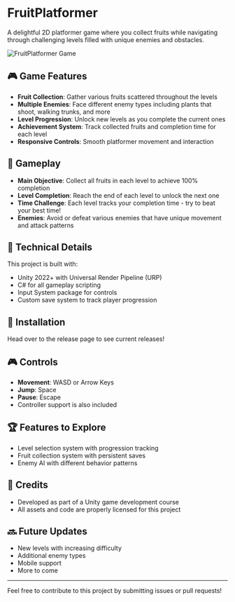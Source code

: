 # FruitPlatformer

A delightful 2D platformer game where you collect fruits while navigating through challenging levels filled with unique enemies and obstacles.

![FruitPlatformer Game](https://imgur.com/placeholder) <!-- You can replace this with an actual screenshot of your game -->

## 🎮 Game Features

- **Fruit Collection**: Gather various fruits scattered throughout the levels
- **Multiple Enemies**: Face different enemy types including plants that shoot, walking trunks, and more
- **Level Progression**: Unlock new levels as you complete the current ones
- **Achievement System**: Track collected fruits and completion time for each level
- **Responsive Controls**: Smooth platformer movement and interaction

## 🍎 Gameplay

- **Main Objective**: Collect all fruits in each level to achieve 100% completion
- **Level Completion**: Reach the end of each level to unlock the next one
- **Time Challenge**: Each level tracks your completion time - try to beat your best time!
- **Enemies**: Avoid or defeat various enemies that have unique movement and attack patterns

## 🔧 Technical Details

This project is built with:
- Unity 2022+ with Universal Render Pipeline (URP)
- C# for all gameplay scripting
- Input System package for controls
- Custom save system to track player progression

## 🚀 Installation

Head over to the release page to see current releases!

## 🎮 Controls

- **Movement**: WASD or Arrow Keys
- **Jump**: Space
- **Pause**: Escape
- Controller support is also included

## 🏆 Features to Explore

- Level selection system with progression tracking
- Fruit collection system with persistent saves
- Enemy AI with different behavior patterns

## 📝 Credits

- Developed as part of a Unity game development course
- All assets and code are properly licensed for this project

## 🔜 Future Updates

- New levels with increasing difficulty
- Additional enemy types
- Mobile support
- More to come

---

Feel free to contribute to this project by submitting issues or pull requests!
